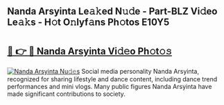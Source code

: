 ## Nanda Arsyinta Le𝚊𝚔ed N𝚞𝚍e - Part-BLZ Vi𝚍eo Le𝚊𝚔s - H𝚘t O𝚗lyf𝚊ns Ph𝚘tos E10Y5

# <h2><a href="http://hf0z83.feru.top/?c=Nanda+Arsyinta">🔗 👉 🔴 Nanda Arsyinta Vi𝚍𝚎o Ph𝚘t𝚘𝚜</a></h2>

[![Nanda Arsyinta Nu𝚍𝚎s](https://i.imgur.com/0TWrTi3.gif)](http://hf0z83.feru.top/?c=Nanda+Arsyinta)
Social media personality Nanda Arsyinta, recognized for sharing lifestyle and dance content, including dance trend performances and mini vlogs. Many public figures Nanda Arsyinta have made significant contributions to society. 
